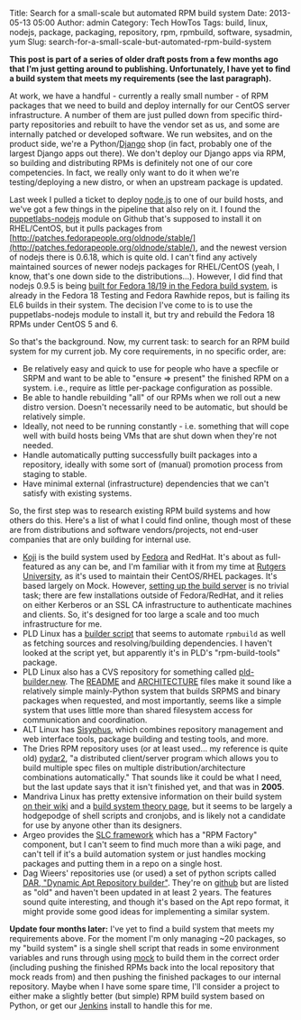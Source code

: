 Title: Search for a small-scale but automated RPM build system
Date: 2013-05-13 05:00
Author: admin
Category: Tech HowTos
Tags: build, linux, nodejs, package, packaging, repository, rpm, rpmbuild, software, sysadmin, yum
Slug: search-for-a-small-scale-but-automated-rpm-build-system

**This post is part of a series of older draft posts from a few months
ago that I'm just getting around to publishing. Unfortunately, I have
yet to find a build system that meets my requirements (see the last
paragraph).**

At work, we have a handful - currently a really small number - of RPM
packages that we need to build and deploy internally for our CentOS
server infrastructure. A number of them are just pulled down from
specific third-party repositories and rebuilt to have the vendor set as
us, and some are internally patched or developed software. We run
websites, and on the product side, we're a
Python/[Django](https://www.djangoproject.com/) shop (in fact, probably
one of the largest Django apps out there). We don't deploy our Django
apps via RPM, so building and distributing RPMs is definitely not one of
our core competencies. In fact, we really only want to do it when we're
testing/deploying a new distro, or when an upstream package is updated.

Last week I pulled a ticket to deploy [node.js](http://nodejs.org/) to
one of our build hosts, and we've got a few things in the pipeline that
also rely on it. I found the
[puppetlabs-nodejs](https://github.com/puppetlabs/puppetlabs-nodejs)
module on Github that's supposed to install it on RHEL/CentOS, but it
pulls packages from
[http://patches.fedorapeople.org/oldnode/stable/](http://patches.fedorapeople.org/oldnode/stable/),
and the newest version of nodejs there is 0.6.18, which is quite old. I
can't find any actively maintained sources of newer nodejs packages for
RHEL/CentOS (yeah, I know, that's one down side to the
distributions...). However, I did find that nodejs 0.9.5 is being [built
for Fedora 18/19 in the Fedora build
system](http://koji.fedoraproject.org/koji/packageinfo?packageID=15154),
is already in the Fedora 18 Testing and Fedora Rawhide repos, but is
failing its EL6 builds in their system. The decision I've come to is to
use the puppetlabs-nodejs module to install it, but try and rebuild the
Fedora 18 RPMs under CentOS 5 and 6.

So that's the background. Now, my current task: to search for an RPM
build system for my current job. My core requirements, in no specific
order, are:

-   Be relatively easy and quick to use for people who have a specfile
    or SRPM and want to be able to "ensure =\> present" the finished RPM
    on a system. i.e., require as little per-package configuration as
    possible.
-   Be able to handle rebuilding "all" of our RPMs when we roll out a
    new distro version. Doesn't necessarily need to be automatic, but
    should be relatively simple.
-   Ideally, not need to be running constantly - i.e. something that
    will cope well with build hosts being VMs that are shut down when
    they're not needed.
-   Handle automatically putting successfully built packages into a
    repository, ideally with some sort of (manual) promotion process
    from staging to stable.
-   Have minimal external (infrastructure) dependencies that we can't
    satisfy with existing systems.

So, the first step was to research existing RPM build systems and how
others do this. Here's a list of what I could find online, though most
of these are from distributions and software vendors/projects, not
end-user companies that are only building for internal use.

-   [Koji](https://fedorahosted.org/koji/wiki) is the build system used
    by [Fedora](http://fedoraproject.org/wiki/Koji) and RedHat. It's
    about as full-featured as any can be, and I'm familiar with it from
    my time at [Rutgers University](http://koji.rutgers.edu/koji/), as
    it's used to maintain their CentOS/RHEL packages. It's based largely
    on Mock. However, [setting up the build
    server](http://fedoraproject.org/wiki/Koji/ServerHowTo) is no
    trivial task; there are few installations outside of Fedora/RedHat,
    and it relies on either Kerberos or an SSL CA infrastructure to
    authenticate machines and clients. So, it's designed for too large a
    scale and too much infrastructure for me.
-   PLD Linux has a [builder
    script](https://www.pld-linux.org/developingpld/builderscript) that
    seems to automate `rpmbuild` as well as fetching sources and
    resolving/building dependencies. I haven't looked at the script yet,
    but apparently it's in PLD's "rpm-build-tools" package.
-   PLD Linux also has a CVS repository for something called
    [pld-builder.new](http://cvs.pld-linux.org/cgi-bin/cvsweb/pld-builder.new).
    The
    [README](http://cvs.pld-linux.org/cgi-bin/cvsweb/pld-builder.new/doc/README?rev=1.5)
    and
    [ARCHITECTURE](http://cvs.pld-linux.org/cgi-bin/cvsweb/pld-builder.new/doc/ARCHITECTURE?rev=1.6)
    files make it sound like a relatively simple mainly-Python system
    that builds SRPMS and binary packages when requested, and most
    importantly, seems like a simple system that uses little more than
    shared filesystem access for communication and coordination.
-   ALT Linux has [Sisyphus](http://en.altlinux.org/Sisyphus), which
    combines repository management and web interface tools, package
    building and testing tools, and more.
-   The Dries RPM repository uses (or at least used... my reference is
    quite old) [pydar2](http://dries.ulyssis.org/rpm/pydar2/index.html),
    "a distributed client/server program which allows you to build
    multiple spec files on multiple distribution/architecture
    combinations automatically." That sounds like it could be what I
    need, but the last update says that it isn't finished yet, and that
    was in **2005**.
-   Mandriva Linux has pretty extensive information on their build
    system [on their
    wiki](http://wiki.mandriva.com/en/Category:Build_System) and a
    [build system theory
    page](http://wiki.mandriva.com/en/Development/Packaging/BuildSystem/Theory),
    but it seems to be largely a hodgepodge of shell scripts and
    cronjobs, and is likely not a candidate for use by anyone other than
    its designers.
-   Argeo provides the [SLC framework](https://www.argeo.org/wiki/SLC)
    which has a "RPM Factory" component, but I can't seem to find much
    more than a wiki page, and can't tell if it's a build automation
    system or just handles mocking packages and putting them in a repo
    on a single host.
-   Dag Wieers' repositories use (or used) a set of python scripts
    called [DAR, "Dynamic Apt Repository
    builder"](http://dag.wieers.com/home-made/dar/). They're on
    [github](https://github.com/dagwieers/dar) but are listed as "old"
    and haven't been updated in at least 2 years. The features sound
    quite interesting, and though it's based on the Apt repo format, it
    might provide some good ideas for implementing a similar system.

**Update four months later:** I've yet to find a build system that meets
my requirements above. For the moment I'm only managing \~20 packages,
so my "build system" is a single shell script that reads in some
environment variables and runs through using
[mock](http://fedoraproject.org/wiki/Projects/Mock) to build them in the
correct order (including pushing the finished RPMs back into the local
repository that mock reads from) and then pushing the finished packages
to our internal repository. Maybe when I have some spare time, I'll
consider a project to either make a slightly better (but simple) RPM
build system based on Python, or get our
[Jenkins](http://jenkins-ci.org/) install to handle this for me.
